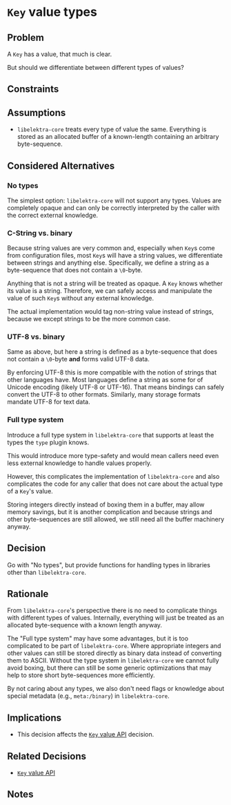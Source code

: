 # `Key` value types

## Problem

A `Key` has a value, that much is clear.

But should we differentiate between different types of values?

## Constraints

## Assumptions

- `libelektra-core` treats every type of value the same.
  Everything is stored as an allocated buffer of a known-length containing an arbitrary byte-sequence.

## Considered Alternatives

### No types

The simplest option: `libelektra-core` will not support any types.
Values are completely opaque and can only be correctly interpreted by the caller with the correct external knowledge.

### C-String vs. binary

Because string values are very common and, especially when `Key`s come from configuration files, most `Key`s will have a string values, we differentiate between strings and anything else.
Specifically, we define a string as a byte-sequence that does not contain a `\0`-byte.

Anything that is not a string will be treated as opaque.
A `Key` knows whether its value is a string.
Therefore, we can safely access and manipulate the value of such `Key`s without any external knowledge.

The actual implementation would tag non-string value instead of strings, because we except strings to be the more common case.

### UTF-8 vs. binary

Same as above, but here a string is defined as a byte-sequence that does not contain a `\0`-byte **and** forms valid UTF-8 data.

By enforcing UTF-8 this is more compatible with the notion of strings that other languages have.
Most languages define a string as some for of Unicode encoding (likely UTF-8 or UTF-16).
That means bindings can safely convert the UTF-8 to other formats.
Similarly, many storage formats mandate UTF-8 for text data.

### Full type system

Introduce a full type system in `libelektra-core` that supports at least the types the `type` plugin knows.

This would introduce more type-safety and would mean callers need even less external knowledge to handle values properly.

However, this complicates the implementation of `libelektra-core` and also complicates the code for any caller that does not care about the actual type of a `Key`'s value.

Storing integers directly instead of boxing them in a buffer, may allow memory savings, but it is another complication and because strings and other byte-sequences are still allowed, we still need all the buffer machinery anyway.

## Decision

Go with "No types", but provide functions for handling types in libraries other than `libelektra-core`.

## Rationale

From `libelektra-core`'s perspective there is no need to complicate things with different types of values.
Internally, everything will just be treated as an allocated byte-sequence with a known length anyway.

The "Full type system" may have some advantages, but it is too complicated to be part of `libelektra-core`.
Where appropriate integers and other values can still be stored directly as binary data instead of converting them to ASCII.
Without the type system in `libelektra-core` we cannot fully avoid boxing, but there can still be some generic optimizations that may help to store short byte-sequences more efficiently.

By not caring about any types, we also don't need flags or knowledge about special metadata (e.g., `meta:/binary`) in `libelektra-core`.

## Implications

- This decision affects the [`Key` value API](../0_drafts/key_value.md) decision.

## Related Decisions

- [`Key` value API](../0_drafts/key_value.md)

## Notes
